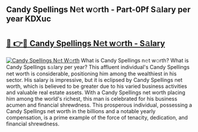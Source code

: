 ## Candy Spellings N𝚎t w𝚘rth - Part-0Pf S𝚊lary per year KDXuc

# <h2><a href="http://gc2oq6k.nevu.top/?p=Candy+Spellings">🔗 👉🔴 Candy Spellings N𝚎t w𝚘rth - S𝚊lary</a></h2>

[![Candy Spellings N𝚎t W𝚘rth](https://i.imgur.com/Oavwk0R.jpeg)](http://gc2oq6k.nevu.top/?p=Candy+Spellings)
What is Candy Spellings n𝚎t w𝚘rth? What is Candy Spellings s𝚊lary per year?
This affluent individual's Candy Spellings net worth is considerable, positioning him among the wealthiest in his sector. His salary is impressive, but it is eclipsed by Candy Spellings net worth, which is believed to be greater due to his varied business activities and valuable real estate assets. With a Candy Spellings net worth placing him among the world's richest, this man is celebrated for his business acumen and financial shrewdness. This prosperous individual, possessing a Candy Spellings net worth in the billions and a notable yearly compensation, is a prime example of the force of tenacity, dedication, and financial shrewdness.
